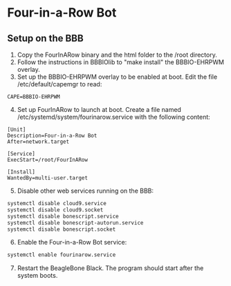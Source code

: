 Four-in-a-Row Bot
=================


## Setup on the BBB

1. Copy the FourInARow binary and the html folder to the /root directory.
2. Follow the instructions in BBBIOlib to "make install" the BBBIO-EHRPWM overlay.
3. Set up the BBBIO-EHRPWM overlay to be enabled at boot. Edit the file /etc/default/capemgr to read:
```
CAPE=BBBIO-EHRPWM
```
4. Set up FourInARow to launch at boot. Create a file named /etc/systemd/system/fourinarow.service with the following content:
```
[Unit]
Description=Four-in-a-Row Bot
After=network.target

[Service]
ExecStart=/root/FourInARow

[Install]
WantedBy=multi-user.target
```
5. Disable other web services running on the BBB:
```sh
systemctl disable cloud9.service
systemctl disable cloud9.socket
systemctl disable bonescript.service
systemctl disable bonescript-autorun.service
systemctl disable bonescript.socket
```
6. Enable the Four-in-a-Row Bot service:
```sh
systemctl enable fourinarow.service
```
7. Restart the BeagleBone Black. The program should start after the system boots.